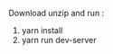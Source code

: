 <!-- yarn must be installed, install from here https://yarnpkg.com/lang/en/docs/install/ -->
Download unzip and run : 
1) yarn install
2) yarn run dev-server
